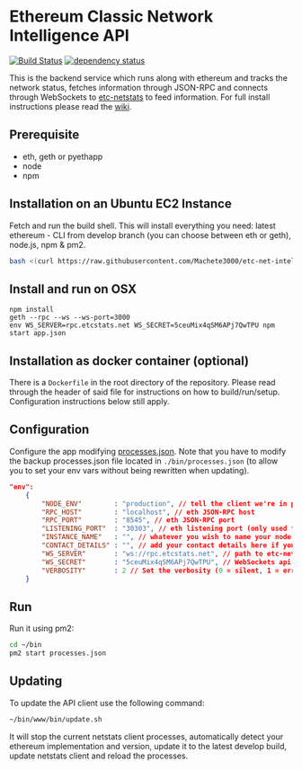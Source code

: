 Ethereum Classic Network Intelligence API
============
[![Build Status][travis-image]][travis-url] [![dependency status][dep-image]][dep-url]

This is the backend service which runs along with ethereum and tracks the network status, fetches information through JSON-RPC and connects through WebSockets to [etc-netstats](https://github.com/Machete3000/etc-netstats) to feed information. For full install instructions please read the [wiki](https://github.com/Machete3000/etc-net-intelligence-api/wiki/Network-Status-Client-Setup).


## Prerequisite
* eth, geth or pyethapp
* node
* npm


## Installation on an Ubuntu EC2 Instance

Fetch and run the build shell. This will install everything you need: latest ethereum - CLI from develop branch (you can choose between eth or geth), node.js, npm & pm2.

```bash
bash <(curl https://raw.githubusercontent.com/Machete3000/etc-net-intelligence-api/master/bin/build.sh)
```

## Install and run on OSX

```
npm install
geth --rpc --ws --ws-port=3000
env WS_SERVER=rpc.etcstats.net WS_SECRET=5ceuMix4qSM6APj7QwTPU npm start app.json
```

## Installation as docker container (optional)

There is a `Dockerfile` in the root directory of the repository. Please read through the header of said file for
instructions on how to build/run/setup. Configuration instructions below still apply.

## Configuration

Configure the app modifying [processes.json](/etc-net-intelligence-api/blob/master/processes.json). Note that you have to modify the backup processes.json file located in `./bin/processes.json` (to allow you to set your env vars without being rewritten when updating).

```json
"env":
	{
		"NODE_ENV"        : "production", // tell the client we're in production environment
		"RPC_HOST"        : "localhost", // eth JSON-RPC host
		"RPC_PORT"        : "8545", // eth JSON-RPC port
		"LISTENING_PORT"  : "30303", // eth listening port (only used for display)
		"INSTANCE_NAME"   : "", // whatever you wish to name your node
		"CONTACT_DETAILS" : "", // add your contact details here if you wish (email/skype)
		"WS_SERVER"       : "ws://rpc.etcstats.net", // path to etc-netstats WebSockets api server
		"WS_SECRET"       : "5ceuMix4qSM6APj7QwTPU", // WebSockets api server secret used for login
		"VERBOSITY"       : 2 // Set the verbosity (0 = silent, 1 = error, warn, 2 = error, warn, info, success, 3 = all logs)
	}
```

## Run

Run it using pm2:

```bash
cd ~/bin
pm2 start processes.json
```

## Updating

To update the API client use the following command:

```bash
~/bin/www/bin/update.sh
```

It will stop the current netstats client processes, automatically detect your ethereum implementation and version, update it to the latest develop build, update netstats client and reload the processes.

[travis-image]: https://travis-ci.org/Machete3000/etc-net-intelligence-api.svg
[travis-url]: https://travis-ci.org/Machete3000/etc-net-intelligence-api
[dep-image]: https://david-dm.org/Machete3000/etc-net-intelligence-api.svg
[dep-url]: https://david-dm.org/Machete3000/etc-net-intelligence-api
